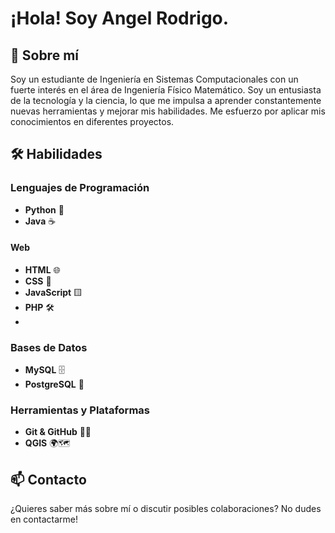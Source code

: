 # ¡Hola! Soy Angel Rodrigo.

## 🚀 Sobre mí

Soy un estudiante de Ingeniería en Sistemas Computacionales con un fuerte interés en el área de Ingeniería Físico Matemático. Soy un entusiasta de la tecnología y la ciencia, lo que me impulsa a aprender constantemente nuevas herramientas y mejorar mis habilidades. Me esfuerzo por aplicar mis conocimientos en diferentes proyectos.

## 🛠️ Habilidades

### Lenguajes de Programación
- **Python** 🐍
- **Java** ☕

#### Web
- **HTML** 🌐
- **CSS** 🎨
- **JavaScript** 🟨
- **PHP** 🛠️
- 
### Bases de Datos
- **MySQL** 🗄️
- **PostgreSQL** 🐘

### Herramientas y Plataformas
- **Git & GitHub** 🧑‍💻
- **QGIS** 🌍🗺️

## 📫 Contacto

¿Quieres saber más sobre mí o discutir posibles colaboraciones? No dudes en contactarme!
